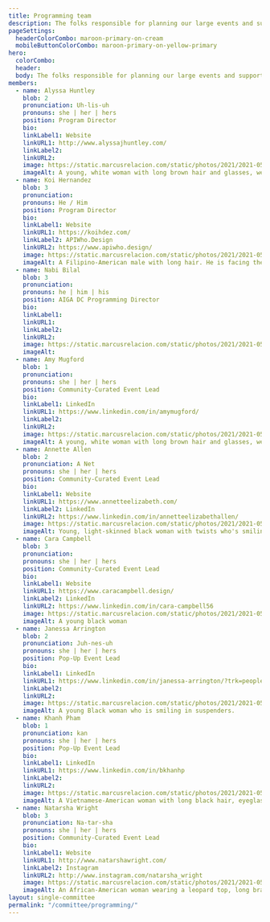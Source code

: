 ```yaml
---
title: Programming team
description: The folks responsible for planning our large events and supporting our community partners in making their events a reality.
pageSettings:
  headerColorCombo: maroon-primary-on-cream
  mobileButtonColorCombo: maroon-primary-on-yellow-primary
hero:
  colorCombo:
  header:
  body: The folks responsible for planning our large events and supporting our community partners in making their events a reality.
members:
  - name: Alyssa Huntley
    blob: 2
    pronunciation: Uh-lis-uh
    pronouns: she | her | hers
    position: Program Director
    bio:
    linkLabel1: Website
    linkURL1: http://www.alyssajhuntley.com/
    linkLabel2:
    linkURL2:
    image: https://static.marcusrelacion.com/static/photos/2021/2021-05-02-12-55-PM-SONY-ILCE-7M3-4444-copyright-marcusrelacion-1.jpg
    imageAlt: A young, white woman with long brown hair and glasses, wearing a black shirt. 
  - name: Koi Hernandez
    blob: 3
    pronunciation:
    pronouns: He / Him
    position: Program Director
    bio:
    linkLabel1: Website
    linkURL1: https://koihdez.com/
    linkLabel2: APIWho.Design
    linkURL2: https://www.apiwho.design/
    image: https://static.marcusrelacion.com/static/photos/2021/2021-05-02-12-55-PM-SONY-ILCE-7M3-4444-copyright-marcusrelacion-1.jpg
    imageAlt: A Filipino-American male with long hair. He is facing the camera, lightly grinning, and is wearing a black shirt. 
  - name: Nabi Bilal
    blob: 3
    pronunciation:
    pronouns: he | him | his
    position: AIGA DC Programming Director
    bio:
    linkLabel1:
    linkURL1:
    linkLabel2:
    linkURL2:
    image: https://static.marcusrelacion.com/static/photos/2021/2021-05-02-12-55-PM-SONY-ILCE-7M3-4444-copyright-marcusrelacion-1.jpg
    imageAlt:
  - name: Amy Mugford 
    blob: 1
    pronunciation:
    pronouns: she | her | hers
    position: Community-Curated Event Lead
    bio:
    linkLabel1: LinkedIn
    linkURL1: https://www.linkedin.com/in/amymugford/
    linkLabel2:
    linkURL2:
    image: https://static.marcusrelacion.com/static/photos/2021/2021-05-02-12-55-PM-SONY-ILCE-7M3-4444-copyright-marcusrelacion-1.jpg
    imageAlt: A young, white woman with long brown hair and glasses, wearing a black shirt.
  - name: Annette Allen 
    blob: 2
    pronunciation: A Net 
    pronouns: she | her | hers
    position: Community-Curated Event Lead
    bio:
    linkLabel1: Website
    linkURL1: https://www.annetteelizabeth.com/
    linkLabel2: LinkedIn
    linkURL2: https://www.linkedin.com/in/annetteelizabethallen/
    image: https://static.marcusrelacion.com/static/photos/2021/2021-05-02-12-55-PM-SONY-ILCE-7M3-4444-copyright-marcusrelacion-1.jpg
    imageAlt: Young, light-skinned black woman with twists who's smiling
  - name: Cara Campbell
    blob: 3
    pronunciation:
    pronouns: she | her | hers
    position: Community-Curated Event Lead
    bio:
    linkLabel1: Website
    linkURL1: https://www.caracampbell.design/
    linkLabel2: LinkedIn
    linkURL2: https://www.linkedin.com/in/cara-campbell56
    image: https://static.marcusrelacion.com/static/photos/2021/2021-05-02-12-55-PM-SONY-ILCE-7M3-4444-copyright-marcusrelacion-1.jpg
    imageAlt: A young black woman
  - name: Janessa Arrington
    blob: 2
    pronunciation: Juh-nes-uh
    pronouns: she | her | hers
    position: Pop-Up Event Lead
    bio:
    linkLabel1: LinkedIn
    linkURL1: https://www.linkedin.com/in/janessa-arrington/?trk=people_directory
    linkLabel2:
    linkURL2:
    image: https://static.marcusrelacion.com/static/photos/2021/2021-05-02-12-55-PM-SONY-ILCE-7M3-4444-copyright-marcusrelacion-1.jpg
    imageAlt: A young Black woman who is smiling in suspenders.
  - name: Khanh Pham
    blob: 1
    pronunciation: kan
    pronouns: she | her | hers
    position: Pop-Up Event Lead
    bio:
    linkLabel1: LinkedIn
    linkURL1: https://www.linkedin.com/in/bkhanhp
    linkLabel2:
    linkURL2:
    image: https://static.marcusrelacion.com/static/photos/2021/2021-05-02-12-55-PM-SONY-ILCE-7M3-4444-copyright-marcusrelacion-1.jpg
    imageAlt: A Vietnamese-American woman with long black hair, eyeglasses and braces who’s smiling  
  - name: Natarsha Wright
    blob: 3
    pronunciation: Na-tar-sha
    pronouns: she | her | hers
    position: Community-Curated Event Lead
    bio:
    linkLabel1: Website
    linkURL1: http://www.natarshawright.com/
    linkLabel2: Instagram
    linkURL2: http://www.instagram.com/natarsha_wright
    image: https://static.marcusrelacion.com/static/photos/2021/2021-05-02-12-55-PM-SONY-ILCE-7M3-4444-copyright-marcusrelacion-1.jpg
    imageAlt: An African-American woman wearing a leopard top, long braids, red lipstick and smiling.
layout: single-committee
permalink: "/committee/programming/"
---
```

